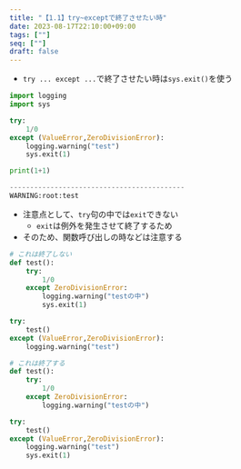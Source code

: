 ```yaml
---
title: "【1.1】try~exceptで終了させたい時"
date: 2023-08-17T22:10:00+09:00
tags: [""]
seq: [""]
draft: false
---
```


- `try ... except ...`で終了させたい時は`sys.exit()`を使う

```python
import logging
import sys

try:
    1/0
except (ValueError,ZeroDivisionError):
    logging.warning("test")
    sys.exit(1)

print(1+1)

-------------------------------------------
WARNING:root:test
```

- 注意点として、`try`句の中では`exit`できない
  - `exit`は例外を発生させて終了するため
- そのため、関数呼び出しの時などは注意する

```python
# これは終了しない
def test():
    try:
        1/0
    except ZeroDivisionError:
        logging.warning("testの中")
        sys.exit(1)

try:
    test()
except (ValueError,ZeroDivisionError):
    logging.warning("test")
```

```python
# これは終了する
def test():
    try:
        1/0
    except ZeroDivisionError:
        logging.warning("testの中")

try:
    test()
except (ValueError,ZeroDivisionError):
    logging.warning("test")
    sys.exit(1)
```